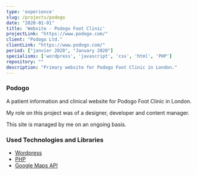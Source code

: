 ```yaml
---
type: 'experience'
slug: /projects/podogo
date: "2020-01-01"
title: 'Website - Podogo Foot Clinic'
projectLink: "https://www.podogo.com/"
client: "Podogo Ltd."
clientLink: "https://www.podogo.com/"
period: ["janvier 2020", "January 2020"]
specialisms: ['wordpress', 'javascript', 'css', 'html', 'PHP']
repository: ""
description: "Primary website for Podogo Foot Clinic in London."
---
```


### Podogo

A patient information and clinical website for Podogo Foot Clinic in London.

My role on this project was of a designer, developer and content manager. 

This site is managed by me on an ongoing basis.

### Used Technologies and Libraries

- [Wordpress](https://www.gatsbyjs.com/)
- [PHP](https://reactjs.org/)
- [Google Maps API](https://www.netlifycms.org/)